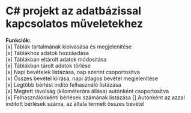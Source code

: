 # C# projekt az adatbázissal kapcsolatos műveletekhez

**Funkciók:**  
[x] Táblák tartalmának kiolvasása és megjelenítése    
[x] Táblákhoz adatok hozzáadása  
[x] Táblákban eltárolt adatok módosítása  
[x] Táblákban tárolt adatok törlése  
[x] Napi bevételek listázása, nap szerint csoportosítva  
[x] Összes bevétel kiírása, napi átlagos bevétel megjelenítése  
[x] Legtöbb bérlést indító felhasználó listázása  
[x] Megtett távolság (kilométeróra állása) autónként csoportosítva  
[x] Felhasználónkénti bérlések számának listázása
[]  Autónként az azzal indított bérlések száma, az általa termelt összes bevétel